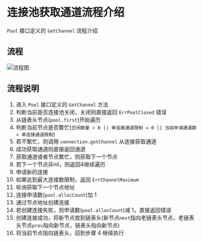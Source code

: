 # 连接池获取通道流程介绍

`Pool` 接口定义的 `GetChannel` 流程介绍

## 流程

![流程图](https://github.com/shootingfans/goamqp/blob/main/resource/pool_get_channel.png?raw=true)

## 流程说明

1. 进入 `Pool` 接口定义的 `GetChannel` 方法
2. 判断当前是否连接池关闭，关闭则直接返回 `ErrPoolClosed` 错误
3. 从链表头节点(`pool.first`)开始遍历
4. 判断当前节点是否繁忙(`空闲数量 > 0 || 单连接通道限制 = 0 || 当前申请通道数 < 单连接通道限制`)
5. 若不繁忙，则调用 `connection.getChannel` 从连接获取通道
6. 成功获取通道则直接返回通道
7. 获取通道或者节点繁忙，则获取下一个节点
8. 若下一个节点非nil，则返回4继续遍历
9. 申请新的连接
10. 如果达到最大连接数限制，返回 `ErrChannelMaximum`
11. 轮询获取下一个节点地址
12. 连接申请数(`pool.allocCount`)加 1
13. 通过节点地址创建连接
14. 若创建连接失败，则申请数(`pool.allocCount`)减 1，直接返回错误
15. 创建连接成功，将新节点放到链表头(新节点`next`指向老链表头节点，老链表头节点`prev`指向新节点，链表头指向新节点)
16. 将当前节点指向链表头，回到步骤 4 继续执行